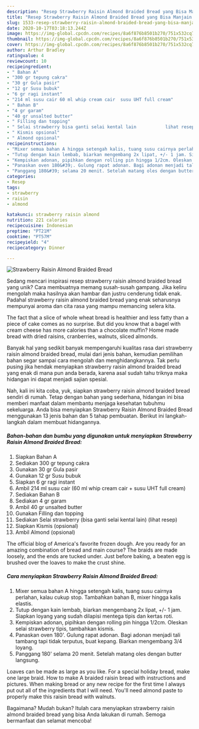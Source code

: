 ```yaml
---
description: "Resep Strawberry Raisin Almond Braided Bread yang Bisa Manjain Lidah"
title: "Resep Strawberry Raisin Almond Braided Bread yang Bisa Manjain Lidah"
slug: 1533-resep-strawberry-raisin-almond-braided-bread-yang-bisa-manjain-lidah
date: 2020-10-17T03:18:13.244Z
image: https://img-global.cpcdn.com/recipes/8a6f876b8501b270/751x532cq70/strawberry-raisin-almond-braided-bread-foto-resep-utama.jpg
thumbnail: https://img-global.cpcdn.com/recipes/8a6f876b8501b270/751x532cq70/strawberry-raisin-almond-braided-bread-foto-resep-utama.jpg
cover: https://img-global.cpcdn.com/recipes/8a6f876b8501b270/751x532cq70/strawberry-raisin-almond-braided-bread-foto-resep-utama.jpg
author: Arthur Bradley
ratingvalue: 4
reviewcount: 10
recipeingredient:
- " Bahan A"
- "300 gr tepung cakra"
- "30 gr Gula pasir"
- "12 gr Susu bubuk"
- "6 gr ragi instant"
- "214 ml susu cair 60 ml whip cream cair  susu UHT full cream"
- " Bahan B"
- "4 gr garam"
- "40 gr unsalted butter"
- " Filling dan topping"
- " Selai strawberry bisa ganti selai kental lain           lihat resep"
- " Kismis opsional"
- " Almond opsional"
recipeinstructions:
- "Mixer semua bahan A hingga setengah kalis, tuang susu cairnya perlahan, kalau cukup stop. Tambahkan bahan B, mixer hingga kalis elastis."
- "Tutup dengan kain lembab, biarkan mengembang 2x lipat, +/- 1 jam. Siapkan loyang yang sudah dilapisi mentega tipis dan kertas roti."
- "Kempiskan adonan, pipihkan dengan rolling pin hingga 1/2cm. Oleskan selai strawberry tipis, tambahkan kismis."
- "Panaskan oven 180&#39;. Gulung rapat adonan. Bagi adonan menjadi tali tambang tapi tidak terputus, buat kepang. Biarkan mengembang 3/4 loyang."
- "Panggang 180&#39; selama 20 menit. Setelah matang oles dengan butter langsung."
categories:
- Resep
tags:
- strawberry
- raisin
- almond

katakunci: strawberry raisin almond 
nutrition: 221 calories
recipecuisine: Indonesian
preptime: "PT21M"
cooktime: "PT57M"
recipeyield: "4"
recipecategory: Dinner

---
```



![Strawberry Raisin Almond Braided Bread](https://img-global.cpcdn.com/recipes/8a6f876b8501b270/751x532cq70/strawberry-raisin-almond-braided-bread-foto-resep-utama.jpg)

Sedang mencari inspirasi resep strawberry raisin almond braided bread yang unik? Cara membuatnya memang susah-susah gampang. Jika keliru mengolah maka hasilnya akan hambar dan justru cenderung tidak enak. Padahal strawberry raisin almond braided bread yang enak seharusnya mempunyai aroma dan cita rasa yang mampu memancing selera kita.

The fact that a slice of whole wheat bread is healthier and less fatty than a piece of cake comes as no surprise. But did you know that a bagel with cream cheese has more calories than a chocolate muffin? Home made bread with dried raisins, cranberries, walnuts, sliced almonds.

Banyak hal yang sedikit banyak mempengaruhi kualitas rasa dari strawberry raisin almond braided bread, mulai dari jenis bahan, kemudian pemilihan bahan segar sampai cara mengolah dan menghidangkannya. Tak perlu pusing jika hendak menyiapkan strawberry raisin almond braided bread yang enak di mana pun anda berada, karena asal sudah tahu triknya maka hidangan ini dapat menjadi sajian spesial.


Nah, kali ini kita coba, yuk, siapkan strawberry raisin almond braided bread sendiri di rumah. Tetap dengan bahan yang sederhana, hidangan ini bisa memberi manfaat dalam membantu menjaga kesehatan tubuhmu sekeluarga. Anda bisa menyiapkan Strawberry Raisin Almond Braided Bread menggunakan 13 jenis bahan dan 5 tahap pembuatan. Berikut ini langkah-langkah dalam membuat hidangannya.

<!--inarticleads1-->

##### Bahan-bahan dan bumbu yang digunakan untuk menyiapkan Strawberry Raisin Almond Braided Bread:

1. Siapkan  Bahan A
1. Sediakan 300 gr tepung cakra
1. Gunakan 30 gr Gula pasir
1. Gunakan 12 gr Susu bubuk
1. Siapkan 6 gr ragi instant
1. Ambil 214 ml susu cair (60 ml whip cream cair + susu UHT full cream)
1. Sediakan  Bahan B
1. Sediakan 4 gr garam
1. Ambil 40 gr unsalted butter
1. Gunakan  Filling dan topping
1. Sediakan  Selai strawberry (bisa ganti selai kental lain)           (lihat resep)
1. Siapkan  Kismis (opsional)
1. Ambil  Almond (opsional)


The official blog of America&#39;s favorite frozen dough. Are you ready for an amazing combination of bread and main course? The braids are made loosely, and the ends are tucked under. Just before baking, a beaten egg is brushed over the loaves to make the crust shine. 

<!--inarticleads2-->

##### Cara menyiapkan Strawberry Raisin Almond Braided Bread:

1. Mixer semua bahan A hingga setengah kalis, tuang susu cairnya perlahan, kalau cukup stop. Tambahkan bahan B, mixer hingga kalis elastis.
1. Tutup dengan kain lembab, biarkan mengembang 2x lipat, +/- 1 jam. Siapkan loyang yang sudah dilapisi mentega tipis dan kertas roti.
1. Kempiskan adonan, pipihkan dengan rolling pin hingga 1/2cm. Oleskan selai strawberry tipis, tambahkan kismis.
1. Panaskan oven 180&#39;. Gulung rapat adonan. Bagi adonan menjadi tali tambang tapi tidak terputus, buat kepang. Biarkan mengembang 3/4 loyang.
1. Panggang 180&#39; selama 20 menit. Setelah matang oles dengan butter langsung.


Loaves can be made as large as you like. For a special holiday bread, make one large braid. How to make A braided raisin bread with instructions and pictures. When making bread or any new recipe for the first time I always put out all of the ingredients that I will need. You&#39;ll need almond paste to properly make this raisin bread with walnuts. 

Bagaimana? Mudah bukan? Itulah cara menyiapkan strawberry raisin almond braided bread yang bisa Anda lakukan di rumah. Semoga bermanfaat dan selamat mencoba!
